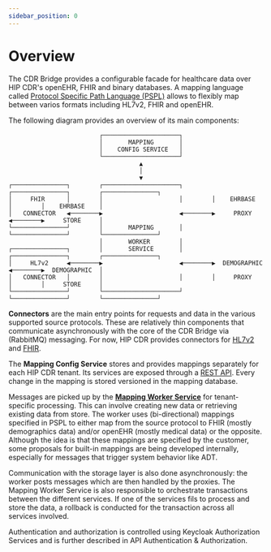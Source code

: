 ```yaml
---
sidebar_position: 0
---
```


# Overview

The CDR Bridge provides a configurable facade for healthcare data over HIP CDR's openEHR, FHIR and binary databases. A mapping language called [Protocol Specific Path Language (PSPL)](PSPL) allows to flexibly map between varios formats including HL7v2, FHIR and openEHR.

The following diagram provides an overview of its main components:

```
                         ┌─────────────────────┐
                         │       MAPPING       │
                         │    CONFIG SERVICE   │
                         └─────────────────────┘
                                    ▲
                                    │
                                    ▼
┌───────────────┐        ┌─────────────────────┐        ┌───────────────┐        ┌───────────────┐
│     FHIR      │        │                     │        │    EHRBASE    │        │    EHRBASE    │
│   CONNECTOR   ◀────────▶                     ◀────────▶     PROXY     ◀────────▶     STORE     │
└───────────────┘        │       MAPPING       │        └───────────────┘        └───────────────┘
                         │       WORKER        │
┌───────────────┐        │       SERVICE       │        ┌───────────────┐        ┌───────────────┐
│     HL7v2     ◀────────▶                     ◀────────▶  DEMOGRAPHIC  ◀────────▶  DEMOGRAPHIC  │
│   CONNECTOR   │        │                     │        │     PROXY     │        │     STORE     │
└───────────────┘        └─────────────────────┘        └───────────────┘        └───────────────┘
```

**Connectors** are the main entry points for requests and data in the various supported source protocols. These are relatively thin components that communicate asynchronously with the core of the CDR Bridge via (RabbitMQ) messaging. For now, HIP CDR provides connectors for [HL7v2](v2_connector) and [FHIR](fhir_connector).

The **Mapping Config Service** stores and provides mappings separately for each HIP CDR tenant. Its services are exposed through a [REST API](/api/cdr-bridge/mappings). Every change in the mapping is stored versioned in the mapping database.

Messages are picked up by the [**Mapping Worker Service**](worker_service) for tenant-specific processing. This can involve creating new data or retrieving existing data from store. The worker uses (bi-directional) mappings specified in PSPL to either map from the source protocol to FHIR (mostly demographics data) and/or openEHR (mostly medical data) or the opposite. Although the idea is that these mappings are specified by the customer, some proposals for built-in mappings are being developed internally, especially for messages that trigger system behavior like ADT.

Communication with the storage layer is also done asynchronously: the worker posts messages which are then handled by the proxies. The Mapping Worker Service is also responsible to orchestrate transactions between the different services. If one of the services fils to process and store the data, a rollback is conducted for the transaction across all services involved. 

Authentication and authorization is controlled using Keycloak Authorization Services and is further described in API Authentication & Authorization.

